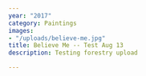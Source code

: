 ```yaml
---
year: "2017"
category: Paintings
images:
- "/uploads/believe-me.jpg"
title: Believe Me -- Test Aug 13
description: Testing forestry upload

---
```

